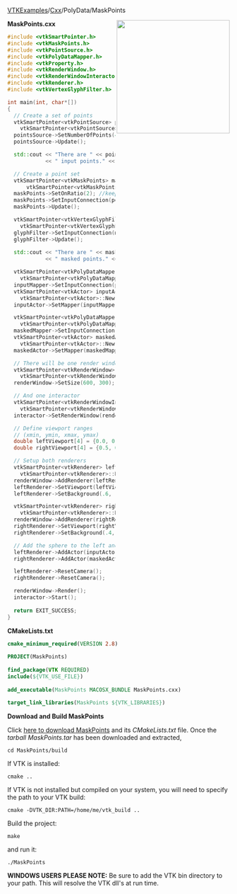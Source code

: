 [VTKExamples](/index/)/[Cxx](/Cxx)/PolyData/MaskPoints

<img align="right" src="https://github.com/lorensen/VTKExamples/blob/gh-pages/Testing/Baseline/PolyData/TestMaskPoints.png?raw=true" width="256" />

**MaskPoints.cxx**
```c++
#include <vtkSmartPointer.h>
#include <vtkMaskPoints.h>
#include <vtkPointSource.h>
#include <vtkPolyDataMapper.h>
#include <vtkProperty.h>
#include <vtkRenderWindow.h>
#include <vtkRenderWindowInteractor.h>
#include <vtkRenderer.h>
#include <vtkVertexGlyphFilter.h>

int main(int, char*[])
{
  // Create a set of points
  vtkSmartPointer<vtkPointSource> pointsSource =
    vtkSmartPointer<vtkPointSource>::New();
  pointsSource->SetNumberOfPoints(40);
  pointsSource->Update();

  std::cout << "There are " << pointsSource->GetOutput()->GetNumberOfPoints()
            << " input points." << std::endl;

  // Create a point set
  vtkSmartPointer<vtkMaskPoints> maskPoints =
      vtkSmartPointer<vtkMaskPoints>::New();
  maskPoints->SetOnRatio(2); //keep every 2nd point (half the number of points)
  maskPoints->SetInputConnection(pointsSource->GetOutputPort());
  maskPoints->Update();

  vtkSmartPointer<vtkVertexGlyphFilter> glyphFilter =
    vtkSmartPointer<vtkVertexGlyphFilter>::New();
  glyphFilter->SetInputConnection(maskPoints->GetOutputPort());
  glyphFilter->Update();
  
  std::cout << "There are " << maskPoints->GetOutput()->GetNumberOfPoints()
            << " masked points." << std::endl;

  vtkSmartPointer<vtkPolyDataMapper> inputMapper =
    vtkSmartPointer<vtkPolyDataMapper>::New();
  inputMapper->SetInputConnection(pointsSource->GetOutputPort());
  vtkSmartPointer<vtkActor> inputActor =
    vtkSmartPointer<vtkActor>::New();
  inputActor->SetMapper(inputMapper);

  vtkSmartPointer<vtkPolyDataMapper> maskedMapper =
    vtkSmartPointer<vtkPolyDataMapper>::New();
  maskedMapper->SetInputConnection(glyphFilter->GetOutputPort());
  vtkSmartPointer<vtkActor> maskedActor =
    vtkSmartPointer<vtkActor>::New();
  maskedActor->SetMapper(maskedMapper);

  // There will be one render window
  vtkSmartPointer<vtkRenderWindow> renderWindow =
    vtkSmartPointer<vtkRenderWindow>::New();
  renderWindow->SetSize(600, 300);

  // And one interactor
  vtkSmartPointer<vtkRenderWindowInteractor> interactor =
    vtkSmartPointer<vtkRenderWindowInteractor>::New();
  interactor->SetRenderWindow(renderWindow);

  // Define viewport ranges
  // (xmin, ymin, xmax, ymax)
  double leftViewport[4] = {0.0, 0.0, 0.5, 1.0};
  double rightViewport[4] = {0.5, 0.0, 1.0, 1.0};

  // Setup both renderers
  vtkSmartPointer<vtkRenderer> leftRenderer =
    vtkSmartPointer<vtkRenderer>::New();
  renderWindow->AddRenderer(leftRenderer);
  leftRenderer->SetViewport(leftViewport);
  leftRenderer->SetBackground(.6, .5, .4);

  vtkSmartPointer<vtkRenderer> rightRenderer =
    vtkSmartPointer<vtkRenderer>::New();
  renderWindow->AddRenderer(rightRenderer);
  rightRenderer->SetViewport(rightViewport);
  rightRenderer->SetBackground(.4, .5, .6);

  // Add the sphere to the left and the cube to the right
  leftRenderer->AddActor(inputActor);
  rightRenderer->AddActor(maskedActor);

  leftRenderer->ResetCamera();
  rightRenderer->ResetCamera();

  renderWindow->Render();
  interactor->Start();
  
  return EXIT_SUCCESS;
}
```
**CMakeLists.txt**
```cmake
cmake_minimum_required(VERSION 2.8)
 
PROJECT(MaskPoints)
 
find_package(VTK REQUIRED)
include(${VTK_USE_FILE})
 
add_executable(MaskPoints MACOSX_BUNDLE MaskPoints.cxx)
 
target_link_libraries(MaskPoints ${VTK_LIBRARIES})
```

**Download and Build MaskPoints**

Click [here to download MaskPoints](https://github.com/lorensen/VTKWikiExamplesTarballs/raw/master/MaskPoints.tar) and its *CMakeLists.txt* file.
Once the *tarball MaskPoints.tar* has been downloaded and extracted,
```
cd MaskPoints/build 
```
If VTK is installed:
```
cmake ..
```
If VTK is not installed but compiled on your system, you will need to specify the path to your VTK build:
```
cmake -DVTK_DIR:PATH=/home/me/vtk_build ..
```
Build the project:
```
make
```
and run it:
```
./MaskPoints
```
**WINDOWS USERS PLEASE NOTE:** Be sure to add the VTK bin directory to your path. This will resolve the VTK dll's at run time.

